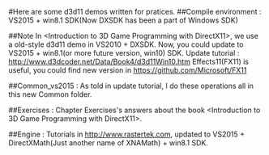 #Here are some d3d11 demos written for pratices.
##Compile environment : VS2015 + win8.1 SDK(Now DXSDK has been a part of Windows SDK)

##Note 
In <Introduction to 3D Game Programming with DirectX11>, we use a old-style d3d11 demo in VS2010 + DXSDK.
Now, you could update to VS2015 + win8.1(or more future version, win10) SDK.
Update tutorial : http://www.d3dcoder.net/Data/Book4/d3d11Win10.htm
Effects11(FX11) is useful, you could find new version in https://github.com/Microsoft/FX11

##Common_vs2015 : As told in update tutorial, I do these operations all in this new Common folder.

##Exercises : Chapter Exercises's answers about the book <Introduction to 3D Game Programming with DirectX11>.

##Engine : Tutorials in http://www.rastertek.com, updated to VS2015 + DirectXMath(Just another name of XNAMath) + win8.1 SDK.
